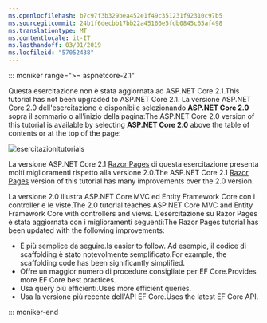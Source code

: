 ```yaml
---
ms.openlocfilehash: b7c97f3b329bea452e1f49c351231f92310c97b5
ms.sourcegitcommit: 24b1f6decbb17bb22a45166e5fdb0845c65af498
ms.translationtype: MT
ms.contentlocale: it-IT
ms.lasthandoff: 03/01/2019
ms.locfileid: "57052438"
---
```

::: moniker range=">= aspnetcore-2.1"

<span data-ttu-id="486c1-101">Questa esercitazione non è stata aggiornata ad ASP.NET Core 2.1.</span><span class="sxs-lookup"><span data-stu-id="486c1-101">This tutorial has not been upgraded to ASP.NET Core 2.1.</span></span> <span data-ttu-id="486c1-102">La versione ASP.NET Core 2.0 dell'esercitazione è disponibile selezionando **ASP.NET Core 2.0** sopra il sommario o all'inizio della pagina:</span><span class="sxs-lookup"><span data-stu-id="486c1-102">The ASP.NET Core 2.0 version of this tutorial is available by selecting **ASP.NET Core 2.0** above the table of contents or at the top of the page:</span></span>

![<span data-ttu-id="486c1-103">esercitazioni</span><span class="sxs-lookup"><span data-stu-id="486c1-103">tutorials</span></span> ](~//data/ef-rp/read-related-data/_static/2.1.png)

<span data-ttu-id="486c1-104">La versione ASP.NET Core 2.1 [Razor Pages](xref:data/ef-rp/intro) di questa esercitazione presenta molti miglioramenti rispetto alla versione 2.0.</span><span class="sxs-lookup"><span data-stu-id="486c1-104">The ASP.NET Core 2.1 [Razor Pages](xref:data/ef-rp/intro) version of this tutorial has many improvements over the 2.0 version.</span></span>

<span data-ttu-id="486c1-105">La versione 2.0 illustra ASP.NET Core MVC ed Entity Framework Core con i controller e le viste.</span><span class="sxs-lookup"><span data-stu-id="486c1-105">The 2.0 tutorial teaches ASP.NET Core MVC and Entity Framework Core with controllers and views.</span></span> <span data-ttu-id="486c1-106">L'esercitazione su Razor Pages è stata aggiornata con i miglioramenti seguenti:</span><span class="sxs-lookup"><span data-stu-id="486c1-106">The Razor Pages tutorial has been updated with the following improvements:</span></span>

* <span data-ttu-id="486c1-107">È più semplice da seguire.</span><span class="sxs-lookup"><span data-stu-id="486c1-107">Is easier to follow.</span></span> <span data-ttu-id="486c1-108">Ad esempio, il codice di scaffolding è stato notevolmente semplificato.</span><span class="sxs-lookup"><span data-stu-id="486c1-108">For example, the scaffolding code has been significantly simplified.</span></span>
* <span data-ttu-id="486c1-109">Offre un maggior numero di procedure consigliate per EF Core.</span><span class="sxs-lookup"><span data-stu-id="486c1-109">Provides more EF Core best practices.</span></span>
* <span data-ttu-id="486c1-110">Usa query più efficienti.</span><span class="sxs-lookup"><span data-stu-id="486c1-110">Uses more efficient queries.</span></span>
* <span data-ttu-id="486c1-111">Usa la versione più recente dell'API EF Core.</span><span class="sxs-lookup"><span data-stu-id="486c1-111">Uses the latest EF Core API.</span></span>

::: moniker-end
